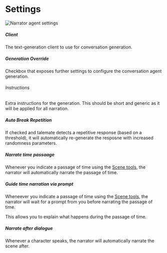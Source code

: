 # Settings

![Narrator agent settings](/talemate/img/0.26.0/narrator-agent-settings.png)

##### Client

The text-generation client to use for conversation generation.


##### Generation Override

Checkbox that exposes further settings to configure the conversation agent generation.

###### Instructions

Extra instructions for the generation. This should be short and generic as it will be applied for all narration.

##### Auto Break Repetition

If checked and talemate detects a repetitive response (based on a threshold), it will automatically re-generate the resposne with increased randomness parameters.

##### Narrate time passaage

Whenever you indicate a passage of time using the [Scene tools](/user-guide/scenario-tools), the narrator will automatically narrate the passage of time.

##### Guide time narration via prompt

Wheneever you indicate a passage of time using the [Scene tools](/user-guide/scenario-tools), the narrator will wait for a prompt from you before narrating the passage of time.

This allows you to explain what happens during the passage of time.

##### Narrate after dialogue

Whenever a character speaks, the narrator will automatically narrate the scene after.